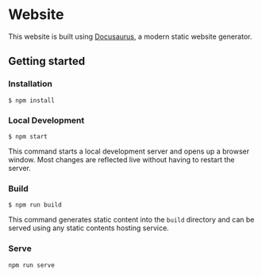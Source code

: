 # Website

This website is built using [Docusaurus](https://docusaurus.io/), a modern static website generator.

## Getting started

### Installation

```shell
$ npm install
```

### Local Development

```shell
$ npm start
```

This command starts a local development server and opens up a browser window. Most changes are reflected live without having to restart the server.

### Build

```shell
$ npm run build
```

This command generates static content into the `build` directory and can be served using any static contents hosting service.

### Serve

```shell
npm run serve
```
